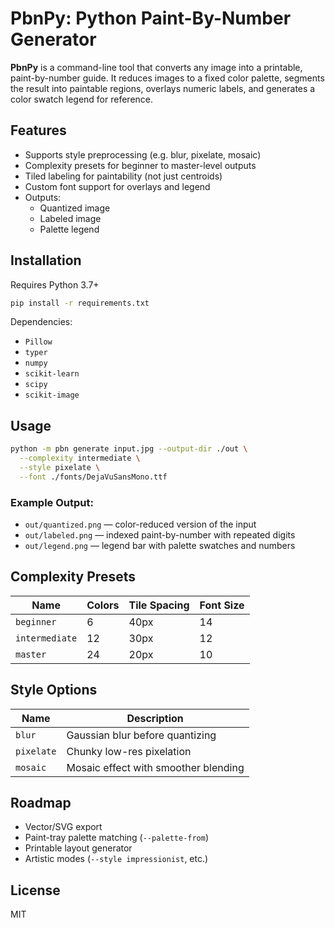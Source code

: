 # PbnPy: Python Paint-By-Number Generator

**PbnPy** is a command-line tool that converts any image into a printable, paint-by-number guide. It reduces images to a fixed color palette, segments the result into paintable regions, overlays numeric labels, and generates a color swatch legend for reference.

## Features
- Supports style preprocessing (e.g. blur, pixelate, mosaic)
- Complexity presets for beginner to master-level outputs
- Tiled labeling for paintability (not just centroids)
- Custom font support for overlays and legend
- Outputs:
  - Quantized image
  - Labeled image
  - Palette legend

## Installation
Requires Python 3.7+
```bash
pip install -r requirements.txt
```

Dependencies:
- `Pillow`
- `typer`
- `numpy`
- `scikit-learn`
- `scipy`
- `scikit-image`

## Usage
```bash
python -m pbn generate input.jpg --output-dir ./out \
  --complexity intermediate \
  --style pixelate \
  --font ./fonts/DejaVuSansMono.ttf
```

### Example Output:
- `out/quantized.png` — color-reduced version of the input
- `out/labeled.png` — indexed paint-by-number with repeated digits
- `out/legend.png` — legend bar with palette swatches and numbers

## Complexity Presets
| Name        | Colors | Tile Spacing | Font Size |
|-------------|--------|---------------|------------|
| `beginner`  | 6      | 40px          | 14         |
| `intermediate` | 12   | 30px          | 12         |
| `master`    | 24     | 20px          | 10         |

## Style Options
| Name       | Description                                 |
|------------|---------------------------------------------|
| `blur`     | Gaussian blur before quantizing             |
| `pixelate` | Chunky low-res pixelation                   |
| `mosaic`   | Mosaic effect with smoother blending        |

## Roadmap
- Vector/SVG export
- Paint-tray palette matching (`--palette-from`)
- Printable layout generator
- Artistic modes (`--style impressionist`, etc.)

## License
MIT
